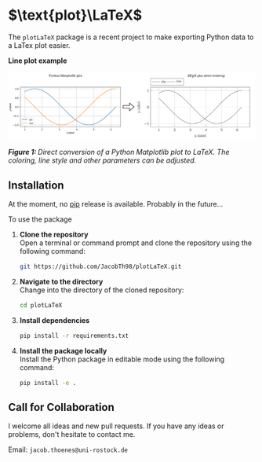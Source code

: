 # $\text{plot}\LaTeX$

The `plotLaTeX` package is a recent project to make exporting Python data to a LaTex plot easier.

**Line plot example**

<p align="center">
    <img src="images/example_line_plot.png" alt="Fig1" width="1000px">
</p>
<p>
    <em><b>Figure 1: </b>Direct conversion of a Python Matplotlib plot to LaTeX. The coloring, line style and other parameters can be adjusted.</em>
</p>

## Installation

At the moment, no [pip](https://pypi.org/) release is available. Probably in the future...

To use the package

1. **Clone the repository**  
   Open a terminal or command prompt and clone the repository using the following command:
   ```bash
   git https://github.com/JacobTh98/plotLaTeX.git

2. **Navigate to the directory**  
   Change into the directory of the cloned repository:
   ```bash
   cd plotLaTeX

3. **Install dependencies**
   ```bash
   pip install -r requirements.txt

4. **Install the package locally**  
   Install the Python package in editable mode using the following command:
   ```bash
   pip install -e .


## Call for Collaboration

I welcome all ideas and new pull requests.
If you have any ideas or problems, don't hesitate to contact me.

Email: `jacob.thoenes@uni-rostock.de`

